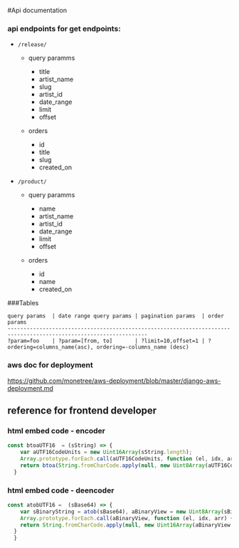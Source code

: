 #Api documentation 

### api endpoints for get endpoints:

- `/release/`

	- query paramms
		- title
		- artist_name
		- slug
		- artist_id
		- date_range
		- limit
		- offset

	- orders
		- id
		- title
		- slug
		- created_on

- `/product/`

	- query paramms
		- name
		- artist_name
		- artist_id
		- date_range
		- limit
		- offset

	- orders
		- id
		- name
		- created_on
                    
###Tables
                    
	query params  | date range query params | pagination params  | order params
	------------------------------------------------------------------------------------------------------------------
	?param=foo    | ?param=[from, to]       | ?limit=10,offset=1 | ?ordering=columns_name(asc), ordering=-columns_name (desc) 





### aws doc for deployment

https://github.com/monetree/aws-deployment/blob/master/django-aws-deployment.md


## reference for frontend developer


### html embed code - encoder

```javascript
const btoaUTF16  = (sString) => {
    var aUTF16CodeUnits = new Uint16Array(sString.length);
    Array.prototype.forEach.call(aUTF16CodeUnits, function (el, idx, arr) { arr[idx] = sString.charCodeAt(idx); });
    return btoa(String.fromCharCode.apply(null, new Uint8Array(aUTF16CodeUnits.buffer)));
  }
```


### html embed code - deencoder

```javascript
const atobUTF16 =  (sBase64) => {
    var sBinaryString = atob(sBase64), aBinaryView = new Uint8Array(sBinaryString.length);
    Array.prototype.forEach.call(aBinaryView, function (el, idx, arr) { arr[idx] = sBinaryString.charCodeAt(idx); });
    return String.fromCharCode.apply(null, new Uint16Array(aBinaryView.buffer));
  }
  }
```
